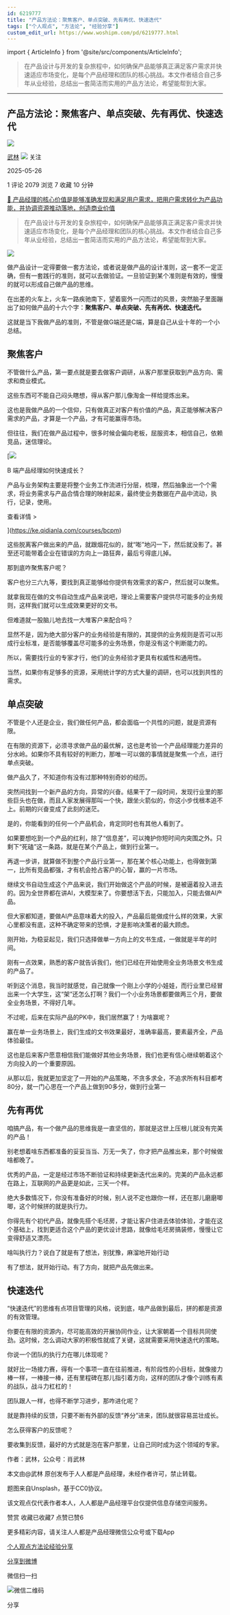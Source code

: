 ```yaml
---
id: 6219777
title: "产品方法论：聚焦客户、单点突破、先有再优、快速迭代"
tags: ["个人观点", "方法论", "经验分享"]
custom_edit_url: https://www.woshipm.com/pd/6219777.html
---
```

import { ArticleInfo } from '@site/src/components/ArticleInfo';

<ArticleInfo
    author="武林"
    authorLink="https://www.woshipm.com/u/84486"
    published="2025-05-26"
    views={2079}
    comments={1}
    collects={7}
/>

> 在产品设计与开发的复杂旅程中，如何确保产品能够真正满足客户需求并快速适应市场变化，是每个产品经理和团队的核心挑战。本文作者结合自己多年从业经验，总结出一套简洁而实用的产品方法论，希望能帮到大家。

---

## 产品方法论：聚焦客户、单点突破、先有再优、快速迭代

[![](https://static.woshipm.com/view/woshipm_api_def_20240102082516_3376.jpg?imageView2/1/w/72/h/72/q/100)](https://www.woshipm.com/u/84486)

[武林](https://www.woshipm.com/u/84486) ![](https://static.woshipm.com/tag/1101_1@2x.png) 关注

2025-05-26

1 评论 2079 浏览 7 收藏 10 分钟

[🔗 产品经理的核心价值是能够准确发现和满足用户需求，把用户需求转化为产品功能，并协调资源推动落地，创造商业价值](https://ke.qidianla.com/courses/90pm)

> 在产品设计与开发的复杂旅程中，如何确保产品能够真正满足客户需求并快速适应市场变化，是每个产品经理和团队的核心挑战。本文作者结合自己多年从业经验，总结出一套简洁而实用的产品方法论，希望能帮到大家。

![](https://image.woshipm.com/2023/07/07/45438cd8-1c97-11ee-816e-00163e0b5ff3.jpg)

做产品设计一定得要做一套方法论，或者说是做产品的设计准则，这一套不一定正确，但有一套践行的准则，就可以去做验证。一旦验证到某个准则是有效的，慢慢的就可以形成自己做产品的思维。

在出差的火车上，火车一路疾驰南下，望着窗外一闪而过的风景，突然脑子里面蹦出了如何做产品的十六个字：**聚焦客户、单点突破、先有再优、快速迭代。**

这就是当下我做产品的准则，不管是做G端还是C端，算是自己从业十年的一个小总结。

## 聚焦客户

不管做什么产品，第一要点就是要去做客户调研，从客户那里获取到产品方向、需求和商业模式。

这些东西可不能自己闷头瞎想，得从客户那儿像淘金一样给提炼出来。

这也是我做产品的一个信仰，只有做真正对客户有价值的产品，真正能够解决客户需求的产品，才算是一个产品，才有可能赢得市场。

但往往，我们在做产品过程中，很多时候会偏向老板，屈服资本，相信自己，依赖竞品，迷信理论。

[![](https://image.woshipm.com/2023/08/02/a53a469e-30e3-11ee-88e7-00163e0b5ff3.png)

B 端产品经理如何快速成长？

产品与业务架构主要是将整个业务工作流进行分层，梳理，然后抽象出一个个需求，将业务需求与产品合情合理的映射起来，最终使业务数据在产品中流动，执行，记录，使用。

查看详情 >

](https://ke.qidianla.com/courses/bcpm)

这些脱离客户做出来的产品，就跟烟花似的，就“嘭”地闪一下，然后就没影了。甚至还可能带着企业在错误的方向上一路狂奔，最后亏得底儿掉。

那到底咋聚焦客户呢？

客户也分三六九等，要找到真正能够给你提供有效需求的客户，然后就可以聚焦。

就拿我现在做的文书自动生成产品来说吧，理论上需要客户提供尽可能多的业务规则，这样我们就可以生成效果更好的文书。

但难道就一股脑儿地去找一大堆客户来配合吗？

显然不是，因为绝大部分客户的业务经验是有限的，其提供的业务规则是否可以形成行业标准，是否能够覆盖尽可能多的业务场景，你是没有这个判断能力的。

所以，需要找行业的专家才行，他们的业务经验才更具有权威性和通用性。

当然，如果你有足够多的资源，采用统计学的方式大量的调研，也可以找到共性的需求。

## 单点突破

不管是个人还是企业，我们做任何产品，都会面临一个共性的问题，就是资源有限。

在有限的资源下，必须寻求做产品的最优解，这也是考验一个产品经理能力差异的分水岭。如果你不具有较好的判断力，那唯一可以做的事情就是聚焦一个点，进行单点突破。

做产品久了，不知道你有没有过那种特别奇妙的经历。

突然间找到一个新产品的方向，异常的兴奋。结果干了一段时间，发现行业里的那些巨头也在做，而且人家发展得那叫一个快，跟坐火箭似的，你这小步伐根本追不上。前期的兴奋变成了此刻的迷茫。

是的，你能看到的任何一个产品机会，肯定同时也有其他人看到了。

如果要想吃到一个产品的红利，除了“信息差”，可以掩护你短时间内突围之外。只剩下“死磕”这一条路，就是在某个产品上，做到行业第一。

再退一步讲，就算做不到整个产品行业第一，那在某个核心功能上，也得做到第一，比所有竞品都强，才有机会抢占客户的心智，赢的一片市场。

继续文书自动生成这个产品来说，我们开始做这个产品的时候，是被逼着投入进去的。因为全世界都在讲AI，大模型来了。你要想活下去，只能加入，只能去做AI产品。

但大家都知道，要做AI产品意味着大的投入，产品最后能做成什么样的效果，大家心里都没有底，这种不确定带来的恐惧，才是影响决策者的最大顾虑。

刚开始，为稳妥起见，我们只选择做单一方向上的文书生成，一做就是半年的时间。

刚有一点效果，熟悉的客户就告诉我们，他们已经在开始使用全业务场景文书生成的产品了。

听到这个消息，我当时就感觉，自己就像一个刚上小学的小娃娃，而行业里已经冒出来一个大学生，这“架”还怎么打啊？我们一个小业务场景都要做两三个月，要做全业务场景，不得好几年。

不过呢，后来在实际产品的PK中，我们居然赢了！为啥赢呢？

赢在单一业务场景上，我们生成的文书效果最好，准确率最高，要素最齐全，产品体验最佳。

这也是后来客户愿意相信我们能做好其他业务场景，我们也更有信心继续朝着这个方向投入的一个重要原因。

从那以后，我就更加坚定了一开始的产品策略，不贪多求全，不追求所有科目都考80分，就一门心思在一个产品上做到90多分，做到行业第一

## 先有再优

咱搞产品，有一个做产品的思维我是一直坚信的，那就是这世上压根儿就没有完美的产品！

别老想着啥东西都准备的妥妥当当、万无一失了，你才把产品推出来，那个时候做啥都晚了。

优秀的产品，一定是经过市场不断验证和持续更新迭代出来的。完美的产品永远都在路上，互联网的产品更是如此，三天一个样。

绝大多数情况下，你没有准备好的时候，别人说不定也跟你一样，还在那儿磨磨唧唧，这个时候拼的就是执行力。

你得先有个初代产品，就像先搭个毛坯房，才能让客户住进去体验体验，才能在这个基础上，找到更适合这个产品的更优设计思路，就像给毛坯房搞装修，慢慢让它变得舒适又漂亮。

啥叫执行力？说白了就是有了想法，别犹豫，麻溜地开始行动

有了想法，就开始行动。有了方向，就把产品先做出来。

## 快速迭代

“快速迭代”的思维有点项目管理的风格，说到底，啥产品做到最后，拼的都是资源的有效管理。

你要在有限的资源内，尽可能高效的开展协同作业，让大家朝着一个目标共同使劲。这时候，怎么调动大家的积极性就成了关键，这就需要采用快速迭代的策略。

你说一个团队的执行力在哪儿体现呢？

就好比一场接力赛，得有一个事项一直在往前推进，有阶段性的小目标，就像接力棒一样，一棒接一棒，还有里程碑在那儿指引着方向，这样的团队才像个训练有素的战队，战斗力杠杠的！

团队跟人一样，也得不断学习进步，那咋进化呢？

就是靠持续的反馈，只要不断有外部的反馈“养分”进来，团队就很容易茁壮成长。

怎么获得客户的反馈呢？

要收集到反馈，最好的方式就是泡在客户那里，让自己同时成为这个领域的专家。

作者：武林，公众号：肖武林

本文由@武林 原创发布于人人都是产品经理，未经作者许可，禁止转载。

题图来自Unsplash，基于CC0协议。

该文观点仅代表作者本人，人人都是产品经理平台仅提供信息存储空间服务。

赞赏 收藏已收藏7 点赞已赞6

更多精彩内容，请关注人人都是产品经理微信公众号或下载App

[个人观点](https://www.woshipm.com/tag/%e4%b8%aa%e4%ba%ba%e8%a7%82%e7%82%b9)[方法论](https://www.woshipm.com/tag/%e6%96%b9%e6%b3%95%e8%ae%ba)[经验分享](https://www.woshipm.com/tag/%e7%bb%8f%e9%aa%8c%e5%88%86%e4%ba%ab)

[分享到微博](https://service.weibo.com/share/share.php?appkey=2775287854&title=产品方法论：聚焦客户、单点突破、先有再优、快速迭代&url=https://www.woshipm.com/pd/6219777.html&pic=https://image.woshipm.com/2023/07/07/45438cd8-1c97-11ee-816e-00163e0b5ff3.jpg)

微信扫一扫

![微信二维码](https://api.pwmqr.com/qrcode/create/?url=https://www.woshipm.com/pd/6219777.html)

分享